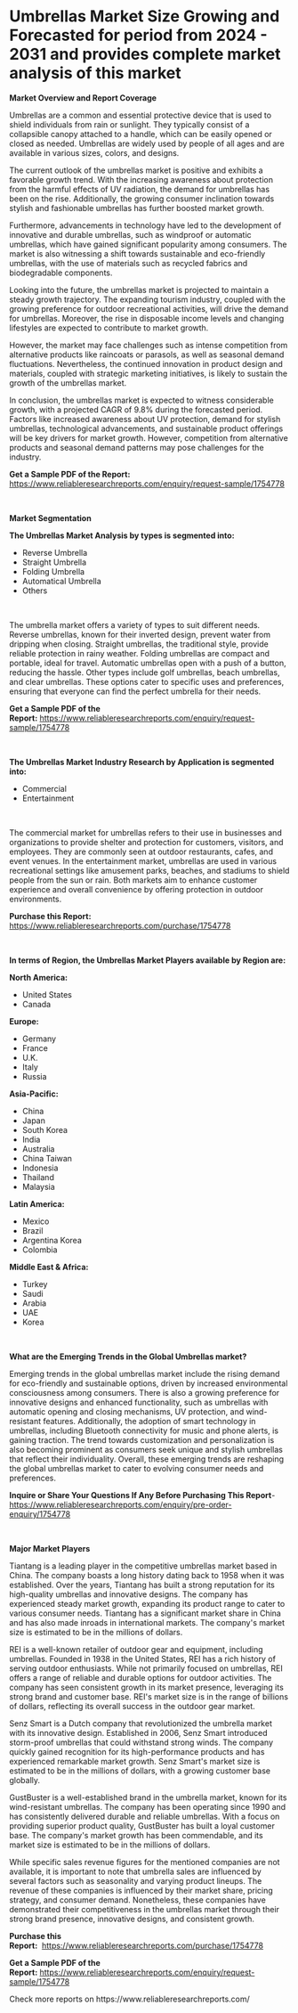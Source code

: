 <p><h1>Umbrellas Market Size Growing and Forecasted for period from 2024 - 2031 and provides complete market analysis of this market</h1></p><p><strong>Market Overview and Report Coverage</strong></p>
<p><p>Umbrellas are a common and essential protective device that is used to shield individuals from rain or sunlight. They typically consist of a collapsible canopy attached to a handle, which can be easily opened or closed as needed. Umbrellas are widely used by people of all ages and are available in various sizes, colors, and designs.</p><p>The current outlook of the umbrellas market is positive and exhibits a favorable growth trend. With the increasing awareness about protection from the harmful effects of UV radiation, the demand for umbrellas has been on the rise. Additionally, the growing consumer inclination towards stylish and fashionable umbrellas has further boosted market growth. </p><p>Furthermore, advancements in technology have led to the development of innovative and durable umbrellas, such as windproof or automatic umbrellas, which have gained significant popularity among consumers. The market is also witnessing a shift towards sustainable and eco-friendly umbrellas, with the use of materials such as recycled fabrics and biodegradable components.</p><p>Looking into the future, the umbrellas market is projected to maintain a steady growth trajectory. The expanding tourism industry, coupled with the growing preference for outdoor recreational activities, will drive the demand for umbrellas. Moreover, the rise in disposable income levels and changing lifestyles are expected to contribute to market growth.</p><p>However, the market may face challenges such as intense competition from alternative products like raincoats or parasols, as well as seasonal demand fluctuations. Nevertheless, the continued innovation in product design and materials, coupled with strategic marketing initiatives, is likely to sustain the growth of the umbrellas market.</p><p>In conclusion, the umbrellas market is expected to witness considerable growth, with a projected CAGR of 9.8% during the forecasted period. Factors like increased awareness about UV protection, demand for stylish umbrellas, technological advancements, and sustainable product offerings will be key drivers for market growth. However, competition from alternative products and seasonal demand patterns may pose challenges for the industry.</p></p>
<p><strong>Get a Sample PDF of the Report:</strong> <a href="https://www.reliableresearchreports.com/enquiry/request-sample/1754778">https://www.reliableresearchreports.com/enquiry/request-sample/1754778</a></p>
<p>&nbsp;</p>
<p><strong>Market Segmentation</strong></p>
<p><strong>The Umbrellas Market Analysis by types is segmented into:</strong></p>
<p><ul><li>Reverse Umbrella</li><li>Straight Umbrella</li><li>Folding Umbrella</li><li>Automatical Umbrella</li><li>Others</li></ul></p>
<p>&nbsp;</p>
<p><p>The umbrella market offers a variety of types to suit different needs. Reverse umbrellas, known for their inverted design, prevent water from dripping when closing. Straight umbrellas, the traditional style, provide reliable protection in rainy weather. Folding umbrellas are compact and portable, ideal for travel. Automatic umbrellas open with a push of a button, reducing the hassle. Other types include golf umbrellas, beach umbrellas, and clear umbrellas. These options cater to specific uses and preferences, ensuring that everyone can find the perfect umbrella for their needs.</p></p>
<p><strong>Get a Sample PDF of the Report:</strong>&nbsp;<a href="https://www.reliableresearchreports.com/enquiry/request-sample/1754778">https://www.reliableresearchreports.com/enquiry/request-sample/1754778</a></p>
<p>&nbsp;</p>
<p><strong>The Umbrellas Market Industry Research by Application is segmented into:</strong></p>
<p><ul><li>Commercial</li><li>Entertainment</li></ul></p>
<p>&nbsp;</p>
<p><p>The commercial market for umbrellas refers to their use in businesses and organizations to provide shelter and protection for customers, visitors, and employees. They are commonly seen at outdoor restaurants, cafes, and event venues. In the entertainment market, umbrellas are used in various recreational settings like amusement parks, beaches, and stadiums to shield people from the sun or rain. Both markets aim to enhance customer experience and overall convenience by offering protection in outdoor environments.</p></p>
<p><strong>Purchase this Report:</strong>&nbsp; <a href="https://www.reliableresearchreports.com/purchase/1754778">https://www.reliableresearchreports.com/purchase/1754778</a></p>
<p>&nbsp;</p>
<p><strong>In terms of Region, the Umbrellas Market Players available by Region are:</strong></p>
<p>
    <p> <strong> North America: </strong>
        <ul>
            <li>United States</li>
            <li>Canada</li>
        </ul>
        </p> 
    <p> <strong> Europe: </strong>
        <ul>
            <li>Germany</li>
            <li>France</li>
            <li>U.K.</li>
            <li>Italy</li>
            <li>Russia</li>
        </ul>
        </p> 
    <p> <strong> Asia-Pacific: </strong>
        <ul>
            <li>China</li>
            <li>Japan</li>
            <li>South Korea</li>
            <li>India</li>
            <li>Australia</li>
            <li>China Taiwan</li>
            <li>Indonesia</li>
            <li>Thailand</li>
            <li>Malaysia</li>
        </ul>
        </p> 
    <p> <strong> Latin America: </strong>
        <ul>
            <li>Mexico</li>
            <li>Brazil</li>
            <li>Argentina Korea</li>
            <li>Colombia</li>
        </ul>
        </p> 
    <p> <strong> Middle East & Africa: </strong>
        <ul>
            <li>Turkey</li>
            <li>Saudi</li>
            <li>Arabia</li>
            <li>UAE</li>
            <li>Korea</li>
        </ul>
    </p>
    </p>
<p>&nbsp;</p>
<p><strong>What are the Emerging Trends in the Global Umbrellas market?</strong></p>
<p><p>Emerging trends in the global umbrellas market include the rising demand for eco-friendly and sustainable options, driven by increased environmental consciousness among consumers. There is also a growing preference for innovative designs and enhanced functionality, such as umbrellas with automatic opening and closing mechanisms, UV protection, and wind-resistant features. Additionally, the adoption of smart technology in umbrellas, including Bluetooth connectivity for music and phone alerts, is gaining traction. The trend towards customization and personalization is also becoming prominent as consumers seek unique and stylish umbrellas that reflect their individuality. Overall, these emerging trends are reshaping the global umbrellas market to cater to evolving consumer needs and preferences.</p></p>
<p><strong>Inquire or Share Your Questions If Any Before Purchasing This Report</strong>- <a href="https://www.reliableresearchreports.com/enquiry/pre-order-enquiry/1754778">https://www.reliableresearchreports.com/enquiry/pre-order-enquiry/1754778</a></p>
<p>&nbsp;</p>
<p><strong>Major Market Players</strong></p>
<p><p>Tiantang is a leading player in the competitive umbrellas market based in China. The company boasts a long history dating back to 1958 when it was established. Over the years, Tiantang has built a strong reputation for its high-quality umbrellas and innovative designs. The company has experienced steady market growth, expanding its product range to cater to various consumer needs. Tiantang has a significant market share in China and has also made inroads in international markets. The company's market size is estimated to be in the millions of dollars.</p><p>REI is a well-known retailer of outdoor gear and equipment, including umbrellas. Founded in 1938 in the United States, REI has a rich history of serving outdoor enthusiasts. While not primarily focused on umbrellas, REI offers a range of reliable and durable options for outdoor activities. The company has seen consistent growth in its market presence, leveraging its strong brand and customer base. REI's market size is in the range of billions of dollars, reflecting its overall success in the outdoor gear market.</p><p>Senz Smart is a Dutch company that revolutionized the umbrella market with its innovative design. Established in 2006, Senz Smart introduced storm-proof umbrellas that could withstand strong winds. The company quickly gained recognition for its high-performance products and has experienced remarkable market growth. Senz Smart's market size is estimated to be in the millions of dollars, with a growing customer base globally.</p><p>GustBuster is a well-established brand in the umbrella market, known for its wind-resistant umbrellas. The company has been operating since 1990 and has consistently delivered durable and reliable umbrellas. With a focus on providing superior product quality, GustBuster has built a loyal customer base. The company's market growth has been commendable, and its market size is estimated to be in the millions of dollars.</p><p>While specific sales revenue figures for the mentioned companies are not available, it is important to note that umbrella sales are influenced by several factors such as seasonality and varying product lineups. The revenue of these companies is influenced by their market share, pricing strategy, and consumer demand. Nonetheless, these companies have demonstrated their competitiveness in the umbrellas market through their strong brand presence, innovative designs, and consistent growth.</p></p>
<p><strong>Purchase this Report:</strong>&nbsp;&nbsp;<a href="https://www.reliableresearchreports.com/purchase/1754778">https://www.reliableresearchreports.com/purchase/1754778</a></p>
<p></p>
<p><strong>Get a Sample PDF of the Report:</strong>&nbsp;<a href="https://www.reliableresearchreports.com/enquiry/request-sample/1754778">https://www.reliableresearchreports.com/enquiry/request-sample/1754778</a></p>
<p>Check more reports on https://www.reliableresearchreports.com/</p>